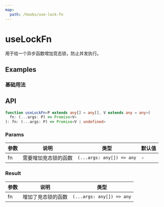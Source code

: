 ```yaml
---
map:
  path: /hooks/use-lock-fn
---
```


# useLockFn

用于给一个异步函数增加竞态锁，防止并发执行。

## Examples

### 基础用法

<demo src="./demo/demo.vue"
  language="vue"
  title="防止重复提交"
  desc="在 submit 函数执行完成前，其余的点击动作都会被忽略。">
</demo>

## API

```typescript
function useLockFn<P extends any[] = any[], V extends any = any>(
  fn: (...args: P) => Promise<V>
): fn: (...args: P) => Promise<V | undefined>
```

### Params

| 参数           | 说明             | 类型                      | 默认值 |
|----------------|------------------|---------------------------|--------|
| fn             | 需要增加竞态锁的函数 | `(...args: any[]) => any` | -      |

### Result

| 参数 | 说明                      | 类型                      |
|------|---------------------------|---------------------------|
| fn   | 增加了竞态锁的函数 | `(...args: any[]) => any` |